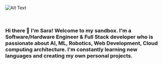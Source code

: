 ![Alt Text](https://i2.wp.com/media1.giphy.com/media/IPqbZhStIeZdS/giphy.gif)

<br />

### Hi there 👋 I'm Sara! Welcome to my sandbox. I'm a Software/Hardware Engineer & Full Stack developer who is passionate about AI, ML, Robotics, Web Development, Cloud computing architecture. I'm constantly learning new languages and creating my own personal projects.


<!--
**skauff/skauff** is a ✨ _special_ ✨ repository because its `README.md` (this file) appears on your GitHub profile.

Here are some ideas to get you started:

- 🔭 I’m currently working on ...
- 🌱 I’m currently learning ...
- 👯 I’m looking to collaborate on ...
- 🤔 I’m looking for help with ...
- 💬 Ask me about ...
- 📫 How to reach me: ...
- 😄 Pronouns: ...
- ⚡ Fun fact: ...
-->
